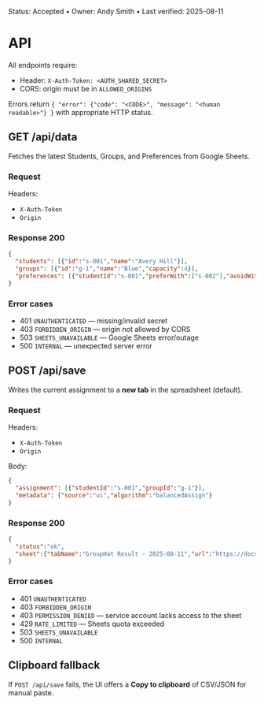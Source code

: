 Status: Accepted • Owner: Andy Smith • Last verified: 2025-08-11

# API

All endpoints require:
- Header: `X-Auth-Token: <AUTH_SHARED_SECRET>`
- CORS: origin must be in `ALLOWED_ORIGINS`

Errors return `{
  "error": {"code": "<CODE>", "message": "<human readable>"}
}` with appropriate HTTP status.

## GET /api/data
Fetches the latest Students, Groups, and Preferences from Google Sheets.

### Request
Headers:
- `X-Auth-Token`
- `Origin`

### Response 200
```json
{
  "students": [{"id":"s-001","name":"Avery Hill"}],
  "groups": [{"id":"g-1","name":"Blue","capacity":4}],
  "preferences": [{"studentId":"s-001","preferWith":["s-002"],"avoidWith":[]}]
}
```

### Error cases
- 401 `UNAUTHENTICATED` — missing/invalid secret
- 403 `FORBIDDEN_ORIGIN` — origin not allowed by CORS
- 503 `SHEETS_UNAVAILABLE` — Google Sheets error/outage
- 500 `INTERNAL` — unexpected server error

## POST /api/save
Writes the current assignment to a **new tab** in the spreadsheet (default).

### Request
Headers:
- `X-Auth-Token`
- `Origin`

Body:
```json
{
  "assignment": [{"studentId":"s-001","groupId":"g-1"}],
  "metadata": {"source":"ui","algorithm":"balancedAssign"}
}
```

### Response 200
```json
{
  "status":"ok",
  "sheet":{"tabName":"GroupHat Result - 2025-08-11","url":"https://docs.google.com/..."}
}
```

### Error cases
- 401 `UNAUTHENTICATED`
- 403 `FORBIDDEN_ORIGIN`
- 403 `PERMISSION_DENIED` — service account lacks access to the sheet
- 429 `RATE_LIMITED` — Sheets quota exceeded
- 503 `SHEETS_UNAVAILABLE`
- 500 `INTERNAL`

## Clipboard fallback
If `POST /api/save` fails, the UI offers a **Copy to clipboard** of CSV/JSON for manual paste.

